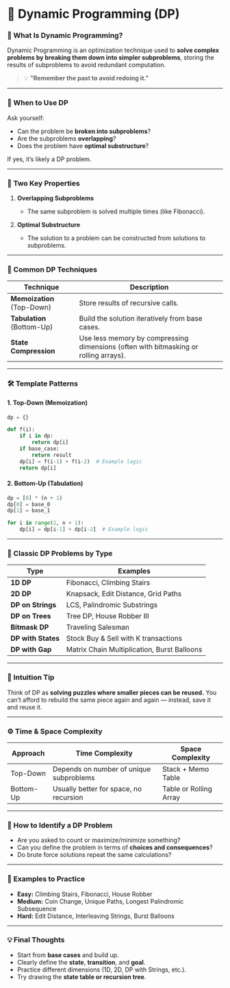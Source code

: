 # 🧠 Dynamic Programming (DP)

### 🔹 What Is Dynamic Programming?

Dynamic Programming is an optimization technique used to **solve complex problems by breaking them down into simpler subproblems**, storing the results of subproblems to avoid redundant computation.

> 💡 **"Remember the past to avoid redoing it."**

---

### 🧩 When to Use DP

Ask yourself:

* Can the problem be **broken into subproblems**?
* Are the subproblems **overlapping**?
* Does the problem have **optimal substructure**?

If yes, it’s likely a DP problem.

---

### 🧱 Two Key Properties

1. **Overlapping Subproblems**

   * The same subproblem is solved multiple times (like Fibonacci).
2. **Optimal Substructure**

   * The solution to a problem can be constructed from solutions to subproblems.

---

### 🔧 Common DP Techniques

| Technique                  | Description                                                                          |
| -------------------------- | ------------------------------------------------------------------------------------ |
| **Memoization** (Top-Down) | Store results of recursive calls.                                                    |
| **Tabulation** (Bottom-Up) | Build the solution iteratively from base cases.                                      |
| **State Compression**      | Use less memory by compressing dimensions (often with bitmasking or rolling arrays). |

---

### 🛠️ Template Patterns

#### 1. **Top-Down (Memoization)**

```python
dp = {}

def f(i):
    if i in dp:
        return dp[i]
    if base_case:
        return result
    dp[i] = f(i-1) + f(i-2)  # Example logic
    return dp[i]
```

#### 2. **Bottom-Up (Tabulation)**

```python
dp = [0] * (n + 1)
dp[0] = base_0
dp[1] = base_1

for i in range(2, n + 1):
    dp[i] = dp[i-1] + dp[i-2]  # Example logic
```

---

### 🔢 Classic DP Problems by Type

| Type               | Examples                                    |
| ------------------ | ------------------------------------------- |
| **1D DP**          | Fibonacci, Climbing Stairs                  |
| **2D DP**          | Knapsack, Edit Distance, Grid Paths         |
| **DP on Strings**  | LCS, Palindromic Substrings                 |
| **DP on Trees**    | Tree DP, House Robber III                   |
| **Bitmask DP**     | Traveling Salesman                          |
| **DP with States** | Stock Buy & Sell with K transactions        |
| **DP with Gap**    | Matrix Chain Multiplication, Burst Balloons |

---

### 🧠 Intuition Tip

Think of DP as **solving puzzles where smaller pieces can be reused.** You can’t afford to rebuild the same piece again and again — instead, save it and reuse it.

---

### ⚙️ Time & Space Complexity

| Approach  | Time Complexity                         | Space Complexity       |
| --------- | --------------------------------------- | ---------------------- |
| Top-Down  | Depends on number of unique subproblems | Stack + Memo Table     |
| Bottom-Up | Usually better for space, no recursion  | Table or Rolling Array |

---

### 🎯 How to Identify a DP Problem

* Are you asked to count or maximize/minimize something?
* Can you define the problem in terms of **choices and consequences**?
* Do brute force solutions repeat the same calculations?

---

### 🧩 Examples to Practice

* **Easy:** Climbing Stairs, Fibonacci, House Robber
* **Medium:** Coin Change, Unique Paths, Longest Palindromic Subsequence
* **Hard:** Edit Distance, Interleaving Strings, Burst Balloons

---

### 💡 Final Thoughts

* Start from **base cases** and build up.
* Clearly define the **state**, **transition**, and **goal**.
* Practice different dimensions (1D, 2D, DP with Strings, etc.).
* Try drawing the **state table or recursion tree**.
